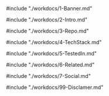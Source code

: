 #include "./workdocs/1-Banner.md"

#include "./workdocs/2-Intro.md"

#include "./workdocs/3-Repo.md"

#include "./workdocs/4-TechStack.md"

#include "./workdocs/5-TestedIn.md"

#include "./workdocs/6-Related.md"

#include "./workdocs/7-Social.md"

#include "./workdocs/99-Disclamer.md"
